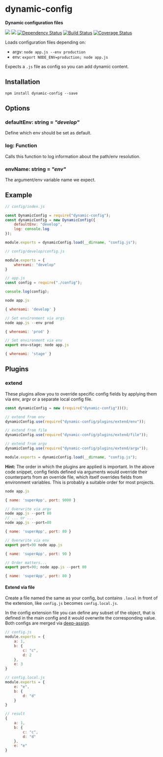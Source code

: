 dynamic-config
==============
**Dynamic configuration files**

[![](https://img.shields.io/npm/v/dynamic-config.svg)](https://www.npmjs.com/package/dynamic-config)
[![](https://img.shields.io/npm/dm/dynamic-config.svg)](https://www.npmjs.com/package/dynamic-config)
[![Dependency Status](https://david-dm.org/peerigon/dynamic-config.svg)](https://david-dm.org/peerigon/dynamic-config)
[![Build Status](https://travis-ci.org/peerigon/dynamic-config.svg?branch=master)](https://travis-ci.org/peerigon/dynamic-config)
[![Coverage Status](https://img.shields.io/coveralls/peerigon/dynamic-config.svg)](https://coveralls.io/r/peerigon/dynamic-config?branch=master)

Loads configuration files depending on:

  - argv: `node app.js --env production`
  - env: `export NODE_ENV=production; node app.js`

Expects a `.js` file as config so you can add dynamic content.

## Installation

```
npm install dynamic-config --save
```

## Options

### defaultEnv: string = *"develop"*

Define which env should be set as default.

### log: Function

Calls this function to log information about the path/env resolution.

### envName: string = *"env"*

The argument/env variable name we expect.

## Example

```javascript
// config/index.js

const DynamicConfig = require("dynamic-config");
const dynamicConfig = new DynamicConfig({
    defaultEnv: "develop",
    log: console.log
});

module.exports = dynamicConfig.load(__dirname, "config.js");
```

```javascript
// config/develop/config.js

module.exports = {
    whereami: "develop"
}
```

```javascript
// app.js
const config = require("./config");

console.log(config);
```

```javascript
node app.js

{ whereami: 'develop' }

// Set environment via args
node app.js --env prod

{ whereami: 'prod' }

// Set environment via env
export env=stage; node app.js

{ whereami: 'stage' }
```





## Plugins

### extend

These plugins allow you to override specific config fields by applying them via env, argv or a separate local config file.

```javascript
const dynamicConfig = new (require("dynamic-config"))();

// extend from env
dynamicConfig.use(require("dynamic-config/plugins/extend/env"));

// extend from file
dynamicConfig.use(require("dynamic-config/plugins/extend/file"));

// extend from argv
dynamicConfig.use(require("dynamic-config/plugins/extend/argv"));

module.exports = dynamicConfig.load(__dirname, "config.js");
```

**Hint:** The order in which the plugins are applied is important. In the above code snippet, config fields defined via arguments would override their counterparts from an override file, which itself overrides fields from environment variables. This is probably a suitable order for most projects.

```javascript
node app.js

{ name: 'superApp', port: 9000 }

// Overwrite via argv
node app.js --port 80
// ... or ...
node app.js --port=80

{ name: 'superApp', port: 80 }

// Overwrite via env
export port=90 node app.js

{ name: 'superApp', port: 90 }

// Order matters...
export port=90; node app.js --port 80

{ name: 'superApp', port: 80 }
```

#### Extend via file
Create a file named the same as your config, but contains `.local` in front of the extension, like `config.js` becomes `config.local.js`.

In the config extension file you can define any subset of the object, that is defined in the main config and it would overwrite the corresponding value. Both configs are merged via [deep-assign](https://github.com/sindresorhus/deep-assign).

```javascript
// config.js
module.exports = {
    a: 1,
    b: {
        c: "c",
        d: 2
    },
    e: 3
}

// config.local.js
module.exports = {
    e: "e",
    b: {
        d: "d"
    }
}

// result
{
    a: 1,
    b: {
        c: "c",
        d: "d"
    },
    e: "e"
}
```
